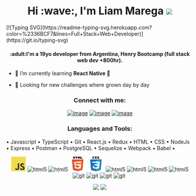 <h1 align="center">Hi :wave:, I'm Liam Marega <img height="40" src="https://emoji.gg/assets/emoji/7333-parrotdance.gif"></h1>
[![Typing SVG](https://readme-typing-svg.herokuapp.com?color=%2336BCF7&lines=Full+Stack+Web+Developer)](https://git.io/typing-svg)
<h4 align="center">:adult:I'm a 19yo developer from Argentina, Henry Bootcamp (full stack web dev +800hr). </h4>

- :seedling: I’m currently learning **React Native 📱**

- :eyes: Looking for new challenges where grown day by day

<h3 align="center">Connect with me:</h3>
<div align="center">

[![image](https://img.shields.io/badge/LinkedIn-0077B5?style=for-the-badge&logo=linkedin&logoColor=white)](https://www.linkedin.com/in/liam-marega/)
[![image](https://img.shields.io/badge/Instagram-E4405F?style=for-the-badge&logo=instagram&logoColor=white)](https://www.instagram.com/liam_marega/)
[![image](https://img.shields.io/badge/Gmail-D14836?style=for-the-badge&logo=gmail&logoColor=white)](mailto:liammarega85@gmail.com)

  
</div>


<h3 align="center">Languages and Tools:</h3>

<p> • Javascript • TypeScript • Git • React.js • Redux • HTML • CSS • NodeJs • Express • Postman • PostgreSQL • Sequelize • Webpack • Babel • </p>

<div align="center"> 
    <img src="https://raw.githubusercontent.com/devicons/devicon/master/icons/javascript/javascript-original.svg" alt="javascript" width="40" height="40"/> 
    <img src="https://www.vectorlogo.zone/logos/typescriptlang/typescriptlang-icon.svg" alt="html5" width="40" height="40"/> 
    <img src="https://upload.wikimedia.org/wikipedia/commons/thumb/4/47/React.svg/512px-React.svg.png" alt="html5" width="45" height="40"/> 
    <img src="https://raw.githubusercontent.com/devicons/devicon/master/icons/html5/html5-original-wordmark.svg" alt="html5" width="45" height="40"/> 
    <img src="https://raw.githubusercontent.com/devicons/devicon/master/icons/css3/css3-original-wordmark.svg" alt="css3" width="45" height="40"/> 
    <img src="https://cdn.worldvectorlogo.com/logos/nodejs-icon.svg" alt="html5" width="40" height="40"/> 
    <img src="https://symbols.getvecta.com/stencil_79/88_expressjs-icon.daaf10a3ec.svg" alt="html5" width="40" height="40"/> 
    <img src="https://www.vectorlogo.zone/logos/mongodb/mongodb-ar21.svg" alt="html5" width="95" height="45"/> 
    <img src="https://www.vectorlogo.zone/logos/postgresql/postgresql-icon.svg" alt="html5" width="40" height="40"/> 
    <img src="https://www.vectorlogo.zone/logos/git-scm/git-scm-icon.svg" alt="git" width="40" height="40"/> 
  <img src="https://camo.githubusercontent.com/c795856c6306f78db65e0b2da98e216731ab0669e911c6fb05260bd546c70f41/68747470733a2f2f64333377756272666b69306c36382e636c6f756466726f6e742e6e65742f376131393763666534343534386363316133663538313135326166373061333035316531313637312f37386466382f696d672f626162656c2e737667" alt="git" width="40" height="40"/> 
    <img src="https://camo.githubusercontent.com/93b32389bf746009ca2370de7fe06c3b5146f4c99d99df65994f9ced0ba41685/68747470733a2f2f7777772e766563746f726c6f676f2e7a6f6e652f6c6f676f732f676574706f73746d616e2f676574706f73746d616e2d69636f6e2e737667" alt="git" width="40" height="40"/> 
  <img src="https://camo.githubusercontent.com/7e98cb6db3805ca16447adf245fd9b7d82372f4e7b4d7b8a71e9fbeba4a15d7f/68747470733a2f2f7374617469632d30302e69636f6e6475636b2e636f6d2f6173736574732e30302f66696c652d747970652d73657175656c697a652d69636f6e2d343433783531322d636b307a38316a332e706e67" alt="git" width="40" height="40"/> 
  <img  
  
</div>

<p align= "center">
  <img height= "150" src="https://github-readme-stats.vercel.app/api?username=LiamMarega&theme=react&show_icons=true&include_all_commits=true" />
  <img height= "150" src="https://github-readme-stats.vercel.app/api/top-langs/?username=LiamMarega&theme=react&layout=compact" />
</p>
